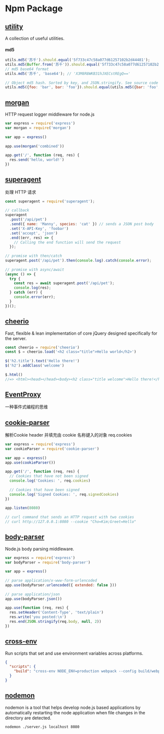 # Npm Package

## [utility](https://www.npmjs.com/package/utility)
A collection of useful utilities.
#### md5

```js
utils.md5('苏千').should.equal('5f733c47c58a077d61257102b2d44481');
utils.md5(Buffer.from('苏千')).should.equal('5f733c47c58a077d61257102b2d44481');
// md5 base64 format
utils.md5('苏千', 'base64'); // 'X3M8R8WKB31hJXECstREgQ=='
 
// Object md5 hash. Sorted by key, and JSON.stringify. See source code for detail
utils.md5({foo: 'bar', bar: 'foo'}).should.equal(utils.md5({bar: 'foo', foo: 'bar'}));
```

## [morgan](https://www.npmjs.com/package/morgan) 

HTTP request logger middleware for node.js

```js
var express = require('express')
var morgan = require('morgan')
 
var app = express()
 
app.use(morgan('combined'))
 
app.get('/', function (req, res) {
  res.send('hello, world!')
})

```

## [superagent](https://www.npmjs.com/package/superagent) 

处理 HTTP 请求

```js
const superagent = require('superagent');
 
// callback
superagent
  .post('/api/pet')
  .send({ name: 'Manny', species: 'cat' }) // sends a JSON post body
  .set('X-API-Key', 'foobar')
  .set('accept', 'json')
  .end((err, res) => {
    // Calling the end function will send the request
  });
 
// promise with then/catch
superagent.post('/api/pet').then(console.log).catch(console.error);
 
// promise with async/await
(async () => {
  try {
    const res = await superagent.post('/api/pet');
    console.log(res);
  } catch (err) {
    console.error(err);
  }
})();
```

## [cheerio](https://www.npmjs.com/package/cheerio) 

Fast, flexible & lean implementation of core jQuery designed specifically for the server.

```js
const cheerio = require('cheerio')
const $ = cheerio.load('<h2 class="title">Hello world</h2>')
 
$('h2.title').text('Hello there!')
$('h2').addClass('welcome')
 
$.html()
//=> <html><head></head><body><h2 class="title welcome">Hello there!</h2></body></html>
```

## [EventProxy](https://www.npmjs.com/package/eventproxy) 
一种事件式编程的思维

## [cookie-parser](https://www.npmjs.com/package/cookie-parser)

解析Cookie header 并填充由 cookie 名称键入的对象 req.cookies 

```js
var express = require('express')
var cookieParser = require('cookie-parser')
 
var app = express()
app.use(cookieParser())
 
app.get('/', function (req, res) {
  // Cookies that have not been signed
  console.log('Cookies: ', req.cookies)
 
  // Cookies that have been signed
  console.log('Signed Cookies: ', req.signedCookies)
})
 
app.listen(8080)
 
// curl command that sends an HTTP request with two cookies
// curl http://127.0.0.1:8080 --cookie "Cho=Kim;Greet=Hello"
```

## [body-parser](https://www.npmjs.com/package/body-parser)

Node.js body parsing middleware.

```js
var express = require('express')
var bodyParser = require('body-parser')
 
var app = express()
 
// parse application/x-www-form-urlencoded
app.use(bodyParser.urlencoded({ extended: false }))
 
// parse application/json
app.use(bodyParser.json())
 
app.use(function (req, res) {
  res.setHeader('Content-Type', 'text/plain')
  res.write('you posted:\n')
  res.end(JSON.stringify(req.body, null, 2))
})
```

## [cross-env](https://www.npmjs.com/package/cross-env)

Run scripts that set and use environment variables across platforms.

```json
{
  "scripts": {
    "build": "cross-env NODE_ENV=production webpack --config build/webpack.config.js"
  }
}
```

## [nodemon](https://www.npmjs.com/package/nodemon)

nodemon is a tool that helps develop node.js based applications by automatically restarting the node application when file changes in the directory are detected.

```bash
nodemon ./server.js localhost 8080
```
